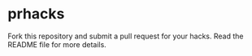 # prhacks
Fork this repository and submit a pull request for your hacks. Read the README file for more details.
